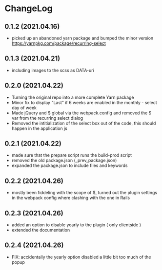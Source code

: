 # ChangeLog

## 0.1.2 (2021.04.16)
* picked up an abandoned yarn package and bumped the minor version https://yarnpkg.com/package/recurring-select

## 0.1.3 (2021.04.21)
* including images to the scss as DATA-uri

## 0.2.0 (2021.04.22)
* Turning the original repo into a more complete Yarn package
* Minor fix to display "Last" if 6 weeks are enabled in the monthly - select day of week
* Made jQuery and $ global via the webpack.config and removed the $ var from the recurring select dialog
* Removed the intitialization of the select box out of the code, this should happen in the application js

## 0.2.1 (2021.04.22)
* made sure that the prepare script runs the build-prod script
* removed the old package.json (_prev_package.json)
* expanded the package.json to include files and keywords

## 0.2.2 (2021.04.26)
* mostly been fiddeling with the scope of $, turned out the plugin settings in the webpack config where clashing with the one in Rails

## 0.2.3 (2021.04.26)
* added an option to disable yearly to the plugin ( only clientside )
* extended the documentation

## 0.2.4 (2021.04.26)
* FIX: accidentally the yearly option disabled a little bit too much of the popup
